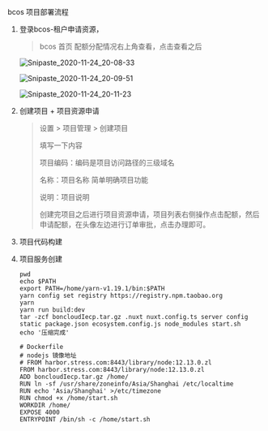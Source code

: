 bcos 项目部署流程

1. 登录bcos-租户申请资源，

   > bcos 首页 配额分配情况右上角查看，点击查看之后

   ![Snipaste_2020-11-24_20-08-33](../../assets/imgs/Snipaste_2020-11-24_20-08-33.png)

   ![Snipaste_2020-11-24_20-09-51](../../assets/imgs/Snipaste_2020-11-24_20-09-51.png)

   ![Snipaste_2020-11-24_20-11-23](../../assets/imgs/Snipaste_2020-11-24_20-11-23.png)

2. 创建项目 + 项目资源申请

   > 设置  > 项目管理 > 创建项目
   >
   > 填写一下内容
   >
   > 项目编码：编码是项目访问路径的三级域名
   >
   > 名称：项目名称 简单明确项目功能
   >
   > 说明：项目说明
   >
   > 创建完项目之后进行项目资源申请，项目列表右侧操作点击配额，然后申请配额，在头像左边进行订单审批，点击办理即可。

3. 项目代码构建 

4. 项目服务创建

   ```
   pwd
   echo $PATH
   export PATH=/home/yarn-v1.19.1/bin:$PATH
   yarn config set registry https://registry.npm.taobao.org
   yarn
   yarn run build:dev
   tar -zcf boncloudIecp.tar.gz .nuxt nuxt.config.ts server config static package.json ecosystem.config.js node_modules start.sh
   echo '压缩完成'
   ```

   ```
   # Dockerfile
   # nodejs 镜像地址
   # FROM harbor.stress.com:8443/library/node:12.13.0.zl
   FROM harbor.stress.com:8443/library/node:12.13.0.zl
   ADD boncloudIecp.tar.gz /home/
   RUN ln -sf /usr/share/zoneinfo/Asia/Shanghai /etc/localtime
   RUN echo 'Asia/Shanghai' >/etc/timezone
   RUN chmod +x /home/start.sh
   WORKDIR /home/
   EXPOSE 4000
   ENTRYPOINT /bin/sh -c /home/start.sh
   ```

   